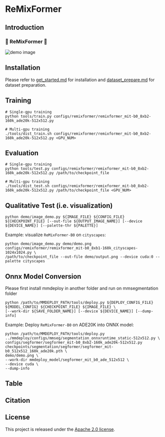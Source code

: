 # ReMixFormer

## Introduction

### 🎉 ReMixFormer 🎉

![demo image](resources/seg_demo.gif)

## Installation

Please refer to [get_started.md](docs/en/get_started.md#installation) for installation and [dataset_prepare.md](docs/en/user_guides/2_dataset_prepare.md#prepare-datasets) for dataset preparation.

## Training

```
# Single-gpu training
python tools/train.py configs/remixformer/remixformer_mit-b0_8xb2-160k_ade20k-512x512.py

# Multi-gpu training
./tools/dist_train.sh configs/remixformer/remixformer_mit-b0_8xb2-160k_ade20k-512x512.py <GPU_NUM>
```

## Evaluation

```
# Single-gpu training
python tools/test.py configs/remixformer/remixformer_mit-b0_8xb2-160k_ade20k-512x512.py /path/to/checkpoint_file

# Multi-gpu training
./tools/dist_test.sh configs/remixformer/remixformer_mit-b0_8xb2-160k_ade20k-512x512.py /path/to/checkpoint_file <GPU_NUM>
```

## Qualitative Test (i.e. visualization)

```shell
python demo/image_demo.py ${IMAGE_FILE} ${CONFIG_FILE} ${CHECKPOINT_FILE} [--out-file ${OUTPUT_IMAGE_NAME}] [--device ${DEVICE_NAME}] [--palette-thr ${PALETTE}]
```

Example: visualize ```ReMixFormer-B0``` on ```cityscapes```: 

```shell
python demo/image_demo.py demo/demo.png configs/remixformer/remixformer_mit-b0_8xb1-160k_cityscapes-1024x1024.py \
/path/to/checkpoint_file --out-file demo/output.png --device cuda:0 --palette cityscapes
```

## Onnx Model Conversion
Please first install mmdeploy in another folder and run on mmsegmentation folder
```shell
python /path/to/MMDEPLOY_PATH/tools/deploy.py ${DEPLOY_CONFIG_FILE} ${MODEL_CONFIG} ${CHECKPOINT_FILE} ${IMAGE_FILE} \
[--work-dir ${SAVE_FOLDER_NAME}] [--device ${DEVICE_NAME}] [--dump-info]
```

Example: Deploy ```ReMixFormer-B0``` on ADE20K into ONNX model: 

```shell
python /path/to/MMDEPLOY_PATH/tools/deploy.py ../mmdeploy/configs/mmseg/segmentation_onnxruntime_static-512x512.py \
configs/segformer/segformer_mit-b0_8xb2-160k_ade20k-512x512.py checkpoints/segmentation/segformer/segformer_mit-b0_512x512_160k_ade20k.pth \
demo/demo.png \
--work-dir mmdeploy_model/segformer_mit_b0_ade_512x512 \
--device cuda \
--dump-info
```

## Table


## Citation

<!-- If you find this project useful in your research, please consider cite:

```bibtex
@misc{mmseg2020,
    title={{MMSegmentation}: OpenMMLab Semantic Segmentation Toolbox and Benchmark},
    author={MMSegmentation Contributors},
    howpublished = {\url{https://github.com/open-mmlab/mmsegmentation}},
    year={2020}
}
``` -->

## License

This project is released under the [Apache 2.0 license](LICENSE).
